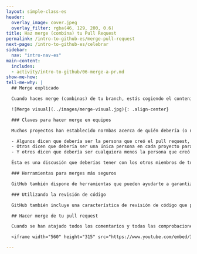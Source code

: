 ```yaml
---
layout: simple-class-es
header:
  overlay_image: cover.jpeg
  overlay_filter: rgba(46, 129, 200, 0.6)
title: Haz merge (combina) tu Pull Request
permalink: /intro-to-github-es/merge-pull-request
next-page: /intro-to-github-es/celebrar
sidebar:
  nav: "intro-nav-es"
main-content:
  includes:
  - activity/intro-to-github/06-merge-a-pr.md
show-me-how:
tell-me-why: |
  ## Merge explicado

  Cuando haces merge (combinas) de tu branch, estás cogiendo el contenido e historia de la rama que creaste y añadiéndolo al contenido e historia del branch `master` o rama principal.

  ![Merge visual](../images/merge-visual.jpg){: .align-center}

  ### Claves para hacer merge en equipos

  Muchos proyectos han establecido normbas acerca de quién debería (o no debería) hacer merge de un pull request:

  - Algunos dicen que debería ser la persona que creó el pull request, porque serán quienes tengan que lidiar con cualquier problema que surga del merge.
  - Otros dicen que debería ser una única persona en cada proyecto para garantizar la consistencia.
  - Y otros dicen que debería ser cualquiera menos la persona que creó el pull request.

  Ésta es una discusión que deberías tener con los otros miembros de tu equipo.

  ### Herramientas para merges más seguros

  GitHub también dispone de herramientas que pueden ayudarte a garantizar que el código que combinas es seguro. Por ejemplo, este repositorio utiliza integración continua para validar la sintaxis en tu archivo y utliliza branches protegidos para evitar que hagas merge del branch si tu archivo contiene errores. ¡Emplearemos más tiempo en ver estas características en otra clase!

  ### Utilizando la revisión de código

  GitHub también incluye una característica de revisión de código que permite a otros indicar que han revisado el código y que o bien lo aprueban (**Approve**) o que solicitan cambios (**Request changes**).

  ## Hacer merge de tu pull request

  Cuando se han atajado todos los comentarios y todas las comprobaciones son correctas, estás listo para hacer merge de tu pull request. Este video te mostrará lo fácil que es:

  <iframe width="560" height="315" src="https://www.youtube.com/embed/3MUmLHHxSqE" frameborder="0" allowfullscreen></iframe>

---
```

